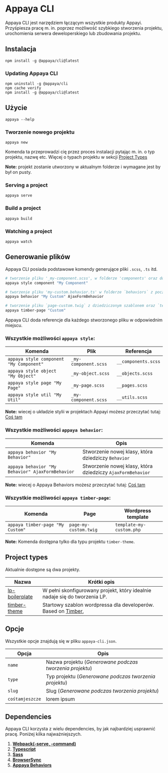 # Appaya CLI
Appaya CLI jest narzędziem łączącym wszystkie produkty Appayi. Przyśpiesza pracę m. in. poprzez możliwość szybkiego stworzenia projektu, urochomienia serwera deweloperskiego lub zbudowania projektu.


## Instalacja
```
npm install -g @appaya/cli@latest
```
### Updating Appaya CLI
```
npm uninstall -g @appaya/cli
npm cache verify
npm install -g @appaya/cli@latest
```

## Użycie
```
appaya --help
```
  
### Tworzenie nowego projektu
```
appaya new
```
Komenda ta przeprowadzi cię przez proces instalacji pytając m. in. o typ projektu, nazwę etc. 
Więcej o typach projektu w sekcji [Project Types](#project-types)

**Note:** projekt zostanie utworzony w aktualnym folderze i wymagane jest by był on pusty.

### Serving a project
```
appaya serve
```

### Build a project
```
appaya build
```

### Watching a project
```
appaya watch
```

## Generowanie plików
Appaya CLI posiada podstawowe komendy generujące pliki `.scss`, `.ts` itd.
```bash
# tworzenie pliku '_my-component.scss', w folderze 'components' oraz dodanie jego importu w pliku '__components.scss'
appaya style component "My Component"

# tworzenie pliku 'my-custom.behavior.ts' w folderze `behaviors` z początkową klasą dziedziczącą po 'AjaxFormBehavior' oraz dodanie klasy do listy 'Behaviors'
appaya behavior "My Custom" AjaxFormBehavior

# tworzenie pliku `page-custom.twig` z dziedziczonym szablonem oraz `template-custom.php` odpowiedzialny za stworzenie `template` wordpressa. 
appaya timber-page "Custom"

```

Appaya CLI doda referencje dla każdego stworzonego pliku w odpowiednim miejscu.

### Wszystkie możliwości `appaya style`:
Komenda | Plik | Referencja
--- | --- | ---
`appaya style component "My Component"` | `_my-component.scss` | `__components.scss`
`appaya style object "My Object"` | `_my-object.scss` | `__objects.scss`
`appaya style page "My Page"` | `_my-page.scss` | `__pages.scss`
`appaya style util "My Util"` | `_my-component.scss` | `__utils.scss`

**Note:** wiecej o układzie stylii w projektach Appayi możesz przeczytać tutaj: [Coś tam]('https://todo.todo')

### Wszystkie możliwości `appaya behavior`:
Komenda | Opis 
--- | --- 
`appaya behavior "My Behavior"` | Stworzenie nowej klasy, która dziedziczy `Behavior`
`appaya behavior "My Behavior" AjaxFormBehavior` | Stworzenie nowej klasy, która dziedziczy `AjaxFormBehavior`

**Note:** wiecej o Appaya Behaviors możesz przeczytać tutaj: [Coś tam]('https://todo.todo')

### Wszystkie możliwości `appaya timber-page`:
Komenda | Page | Wordpress template
--- | --- | ---
`appaya timber-page "My Custom"` | `page-my-custom.twig` | `template-my-custom.php`


**Note:** Komenda dostępna tylko dla typu projektu `timber-theme`.

## Project types
Aktualnie dostępne są dwa projekty.

Nazwa | Krótki opis
--- | ---
[lp-boilerplate](https://github.com/appaya-projects/appaya-lp-boilerplate) | W pełni skonfigurowany projekt, który idealnie nadaje się do tworzenia LP.
[timber-theme](https://github.com/appaya-projects/appaya-timber-theme) | Startowy szablon wordpressa dla developerów. Based on [Timber](https://github.com/timber/timber), 



## Opcje
Wszystkie opcje znajdują się w pliku `appaya-cli.json`.

Opcja | Opis
--- | ---
`name` | Nazwa projektu (*Generowane podczas tworzenia projektu*)
`type` | Typ projektu (*Generowane podczas tworzenia projektu*)
`slug` | Slug (*Generowane podczas tworzenia projektu*)
`cośtamjeszcze` | lorem ipsum



## Dependencies
Appaya CLI korzysta z wielu dependencies, by jak najbardziej usprawnić pracę. Poniżej kilka najważniejszych.

1. [**Webpack(-serve, -command)**]()
2. [**Typescript**]()
3. [**Sass**]()
4. [**BrowserSync**]()
5. [**Appaya Behaviors**]()




 




